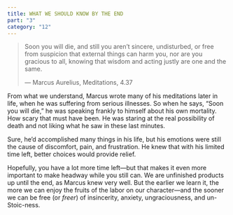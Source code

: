 ```yaml
---
title: WHAT WE SHOULD KNOW BY THE END
part: "3"
category: "12"
---
```


> Soon you will die, and still you aren’t sincere, undisturbed, or free from suspicion that external things can harm you, nor are you gracious to all, knowing that wisdom and acting justly are one and the same.
>
> — Marcus Aurelius, Meditations, 4.37

From what we understand, Marcus wrote many of his meditations later in life, when he was suffering from serious illnesses. So when he says, “Soon you will die,” he was speaking frankly to himself about his own mortality. How scary that must have been. He was staring at the real possibility of death and not liking what he saw in these last minutes.

Sure, he’d accomplished many things in his life, but his emotions were still the cause of discomfort, pain, and frustration. He knew that with his limited time left, better choices would provide relief.

Hopefully, you have a lot more time left—but that makes it even more important to make headway while you still can. We are unfinished products up until the end, as Marcus knew very well. But the earlier we learn it, the more we can enjoy the fruits of the labor on our character—and the sooner we can be free (or _freer_) of insincerity, anxiety, ungraciousness, and un-Stoic-ness.

